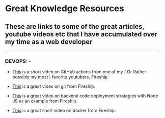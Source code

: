 # Great Knowledge Resources

## These are links to some of the great articles, youtube videos etc that I have accumulated over my time as a web developer

----------

### DEVOPS: -

- [This](https://www.youtube.com/watch?v=eB0nUzAI7M8) is a short video on GitHub actions from one of my ( Or Rather possibly my most ) favorite youtubers, Fireship.

- [This](https://www.youtube.com/watch?v=ecK3EnyGD8o) is a great video on git from Fireship.

- [This](https://www.youtube.com/watch?v=uEVmD6n8Il0) is a great video on backend code deployment strategies with Node JS as an example from Fireship.

- [This](https://www.youtube.com/watch?v=gAkwW2tuIqE) is a great short video on docker from Fireship.
